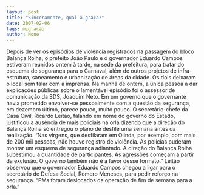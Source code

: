```yaml
---
layout: post
title: "Sinceramente, qual a graça?"
date: 2007-02-06
tags: migração
author: None
---
```

Depois de ver os episódios de violência registrados na passagem do bloco Balança Rolha, o prefeito João Paulo e o governador Eduardo Campos estiveram reunidos ontem à tarde, na sede da prefeitura, para tratar do esquema de segurança para o Carnaval, além de outros projetos de infra-estrutura, saneamento e urbanização de áreas da cidade. 
Os dois deixaram o local sem falar com a imprensa.
Na manhã de ontem, a única pessoa a dar explicações públicas sobre o lamentável episódio foi o assessor de comunicação da SDS, Joaquim Neto.
Em um governo que o governante havia prometido envolver-se pessoalmente com a questão da segurança, em dezembro último, parece pouco, muito pouco.
O secretário-chefe da Casa Civil, Ricardo Leitão, falando em nome do governo do Estado, justificou a ausência de mais policiais na orla dizendo que a direção do Balança Rolha só entregou o plano de desfile uma semana antes da realização. 
“Nas virgens, que desfilaram em Olinda, por exemplo, com mais de 200 mil pessoas, não houve registro de violência. As polícias puderam montar um esquema de segurança adiantado. A direção do Balança Rolha subestimou a quantidade de participantes. As agressões começam a partir da exclusão. O governo também não é a favor desse formato.”
Leitão observou que o governador Eduardo Campos chegou a ligar para o secretário de Defesa Social, Romero Meneses, para pedir reforço na segurança. “PMs foram deslocados da operação de fim de semana para a orla.”  